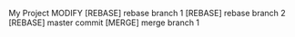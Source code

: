 My Project
MODIFY
[REBASE] rebase branch 1
[REBASE] rebase branch 2
[REBASE] master commit
[MERGE] merge branch 1
